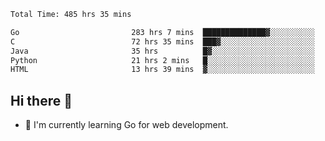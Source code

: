 <!--START_SECTION:waka-->

```txt
Total Time: 485 hrs 35 mins

Go                         283 hrs 7 mins  ██████████████▓░░░░░░░░░░   58.26 %
C                          72 hrs 35 mins  ███▓░░░░░░░░░░░░░░░░░░░░░   14.94 %
Java                       35 hrs          █▓░░░░░░░░░░░░░░░░░░░░░░░   07.20 %
Python                     21 hrs 2 mins   █░░░░░░░░░░░░░░░░░░░░░░░░   04.33 %
HTML                       13 hrs 39 mins  ▓░░░░░░░░░░░░░░░░░░░░░░░░   02.81 %
```

<!--END_SECTION:waka-->

## Hi there 👋
- 🌱 I'm currently learning Go for web development.

<!--
**prorok210/prorok210** is a ✨ _special_ ✨ repository because its `README.md` (this file) appears on your GitHub profile.

Here are some ideas to get you started:

- 🔭 I’m currently working on ...
- 🌱 I’m currently learning ...
- 👯 I’m looking to collaborate on ...
- 🤔 I’m looking for help with ...
- 💬 Ask me about ...
- 📫 How to reach me: ...
- 😄 Pronouns: ...
- ⚡ Fun fact: ...
-->
